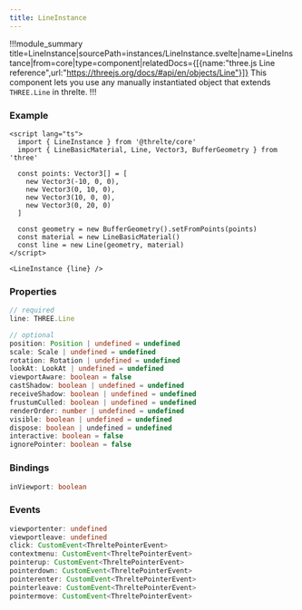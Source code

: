 ```yaml
---
title: LineInstance
---
```


!!!module_summary title=LineInstance|sourcePath=instances/LineInstance.svelte|name=LineInstance|from=core|type=component|relatedDocs={[{name:"three.js Line reference",url:"https://threejs.org/docs/#api/en/objects/Line"}]}
This component lets you use any manually instantiated object that extends `THREE.Line` in threlte.
!!!

### Example <!-- omit in toc -->

```svelte
<script lang="ts">
  import { LineInstance } from '@threlte/core'
  import { LineBasicMaterial, Line, Vector3, BufferGeometry } from 'three'

  const points: Vector3[] = [
    new Vector3(-10, 0, 0),
    new Vector3(0, 10, 0),
    new Vector3(10, 0, 0),
    new Vector3(0, 20, 0)
  ]

  const geometry = new BufferGeometry().setFromPoints(points)
  const material = new LineBasicMaterial()
  const line = new Line(geometry, material)
</script>

<LineInstance {line} />
```

### Properties

```ts
// required
line: THREE.Line

// optional
position: Position | undefined = undefined
scale: Scale | undefined = undefined
rotation: Rotation | undefined = undefined
lookAt: LookAt | undefined = undefined
viewportAware: boolean = false
castShadow: boolean | undefined = undefined
receiveShadow: boolean | undefined = undefined
frustumCulled: boolean | undefined = undefined
renderOrder: number | undefined = undefined
visible: boolean | undefined = undefined
dispose: boolean | undefined = undefined
interactive: boolean = false
ignorePointer: boolean = false
```

### Bindings

```ts
inViewport: boolean
```

### Events

```ts
viewportenter: undefined
viewportleave: undefined
click: CustomEvent<ThreltePointerEvent>
contextmenu: CustomEvent<ThreltePointerEvent>
pointerup: CustomEvent<ThreltePointerEvent>
pointerdown: CustomEvent<ThreltePointerEvent>
pointerenter: CustomEvent<ThreltePointerEvent>
pointerleave: CustomEvent<ThreltePointerEvent>
pointermove: CustomEvent<ThreltePointerEvent>
```
